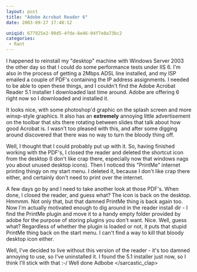 ```yaml
---
layout: post
title: "Adobe Acrobat Reader 6"
date: 2003-09-27 17:48:12

uniqid: 677925e2-99d5-4fde-8e46-04f7e0a73bc2
categories: 
 - Rant
---
```

<p>I happened to reinstall my "desktop" machine with Windows Server 2003 the other day so that I could do some performance tests under IIS 6.  I'm also in the process of getting a 2Mbps ADSL line installed, and my ISP emailed a couple of PDF's containing the IP address assignments.  I needed to be able to open these things, and I couldn't find the Adobe Acrobat Reader 5.1 installer I downloaded last time around.  Adobe are offering 6 right now so I downloaded and installed it.</p><p>It looks nice, with some photoshop'd graphic on the splash screen and more winxp-style graphics.  It also has an <b>extremely</b> annoying little advertisement on the toolbar that sits there rotating between slides that talk about how good Acrobat is.  I wasn't too pleased with this, and after some digging around discovered that there was no way to turn the bloody thing off.</p><p>Well, I thought that I could probably put up with it.  So, having finished working with the PDF's, I closed the reader and deleted the shortcut icon from the desktop (I don't like crap there, especially now that windows nags you about unused desktop icons).  Then I noticed this "PrintMe" internet printing thingy on my start menu.   I deleted it, because I don't like crap there either, and certainly don't need to print over the internet.</p><p>A few days go by and I need to take another look at those PDF's.  When done, I closed the reader, and guess what?  The icon is back on the desktop.  Hmmmm.   Not only that, but that damned PrintMe thing is back again too.  Now I'm actually motivated enough to dig around in the reader install dir - I find the PrintMe plugin and move it to a handy empty folder provided by adobe for the purpose of storing plugins you don't want.  Nice.  Well, guess what?  Regardless of whether the plugin is loaded or not, it puts that stupid PrintMe thing back on the start menu.   I can't find a way to kill that bloody desktop icon either.</p><p>Well, I've decided to live without this version of the reader - it's too damned annoying to use, so I've uninstalled it.   I found the 5.1 installer just now, so I think I'll stick with that :-/
Well done Adbobe &lt;/sarcastic_clap&gt;</p>